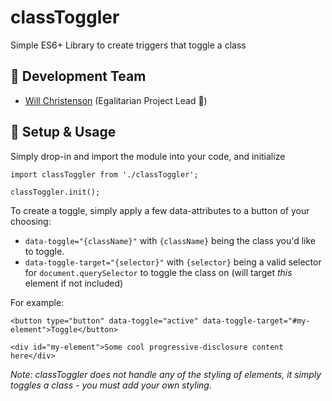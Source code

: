 # classToggler
Simple ES6+ Library to create triggers that toggle a class

## :floppy_disk: Development Team
- [Will Christenson](https://github.com/MrSpecific) (Egalitarian Project Lead :unicorn:)

## :wrench: Setup & Usage
Simply drop-in and import the module into your code, and initialize
```
import classToggler from './classToggler';

classToggler.init();
```

To create a toggle, simply apply a few data-attributes to a button of your choosing:
- `data-toggle="{className}"` with `{className}` being the class you'd like to toggle.
- `data-toggle-target="{selector}"` with `{selector}` being a valid selector for `document.querySelector` to toggle the class on (will target _this_ element if not included)

For example:
```
<button type="button" data-toggle="active" data-toggle-target="#my-element">Toggle</button>

<div id="my-element">Some cool progressive-disclosure content here</div>
```

_Note: classToggler does not handle any of the styling of elements, it simply toggles a class - you must add your own styling._

